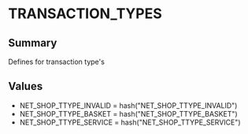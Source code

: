 # TRANSACTION_TYPES

## Summary
Defines for transaction type's

## Values
* NET_SHOP_TTYPE_INVALID = hash("NET_SHOP_TTYPE_INVALID")
* NET_SHOP_TTYPE_BASKET = hash("NET_SHOP_TTYPE_BASKET")
* NET_SHOP_TTYPE_SERVICE = hash("NET_SHOP_TTYPE_SERVICE")